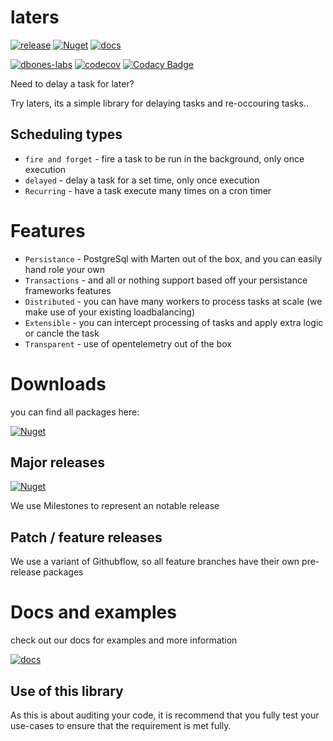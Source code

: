 # laters

[![release](https://img.shields.io/github/v/release/dbones-labs/laters?logo=nuget)](https://github.com/dbones-labs/laters/releases) [![Nuget](https://img.shields.io/badge/nuget-laters-blue)](https://github.com/orgs/dbones-labs/packages?repo_name=laters)
[![docs](https://img.shields.io/badge/docs-laters-blue)](https://dbones-labs.github.io/laters/)

[![dbones-labs](https://circleci.com/gh/dbones-labs/laters.svg?style=shield)](https://app.circleci.com/pipelines/github/dbones-labs/laters) 
[![codecov](https://codecov.io/gh/dbones-labs/laters/branch/master/graph/badge.svg?token=0AE8TL5PR3)](undefined) 
[![Codacy Badge](https://app.codacy.com/project/badge/Grade/efd93328aebe4815a5710df7bbce5d03)](https://www.codacy.com/gh/dbones-labs/laters/dashboard?utm_source=github.com&amp;utm_medium=referral&amp;utm_content=dbones-labs/laters&amp;utm_campaign=Badge_Grade) 


Need to delay a task for later?

Try laters, its a simple library for delaying tasks and re-occouring tasks..



## Scheduling types

- `fire and forget` - fire a task to be run in the background, only once execution
- `delayed` - delay a task for a set time, only once execution
- `Recurring` - have a task execute many times on a cron timer


# Features

- `Persistance` - PostgreSql with Marten out of the box, and you can easily hand role your own
- `Transactions` - and all or nothing support based off your persistance frameworks features
- `Distributed` - you can have many workers to process tasks at scale (we make use of your existing loadbalancing)
- `Extensible` - you can intercept processing of tasks and apply extra logic or cancle the task
- `Transparent` - use of opentelemetry out of the box

# Downloads

you can find all packages here:

[![Nuget](https://img.shields.io/badge/nuget-laters-blue)](https://github.com/orgs/dbones-labs/packages?repo_name=laters)


## Major releases

[![Nuget](https://img.shields.io/github/v/release/dbones-labs/laters?logo=nuget)](https://github.com/dbones-labs/laters/releases)

We use Milestones to represent an notable release


## Patch / feature releases

We use a variant of Githubflow, so all feature branches have their own pre-release packages



# Docs and examples

check out our docs for examples and more information

[![docs](https://img.shields.io/badge/docs-laters-blue)](https://dbones-labs.github.io/laters/)

## Use of this library

As this is about auditing your code, it is recommend that you fully test your use-cases to ensure that the requirement is met fully.